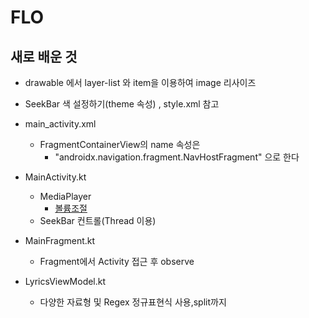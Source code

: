 #   FLO

## 새로 배운 것
-   drawable 에서 layer-list 와 item을 이용하여 image 리사이즈
-   SeekBar 색 설정하기(theme 속성) , style.xml 참고
-   main_activity.xml
    -   FragmentContainerView의 name 속성은 
        -   "androidx.navigation.fragment.NavHostFragment" 으로 한다
- MainActivity.kt
  - MediaPlayer   
    - [볼륨조절](https://m.blog.naver.com/PostView.naver?isHttpsRedirect=true&blogId=ksseo63&logNo=120133161294)
  - SeekBar 컨트롤(Thread 이용)

-   MainFragment.kt
    -   Fragment에서 Activity 접근 후 observe

-   LyricsViewModel.kt
    -   다양한 자료형 및 Regex 정규표현식 사용,split까지